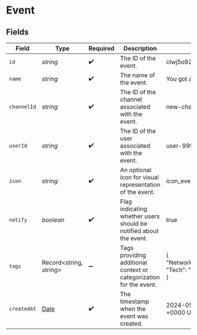 # Event


## Fields

| Field                                                                                         | Type                                                                                          | Required                                                                                      | Description                                                                                   | Example                                                                                       |
| --------------------------------------------------------------------------------------------- | --------------------------------------------------------------------------------------------- | --------------------------------------------------------------------------------------------- | --------------------------------------------------------------------------------------------- | --------------------------------------------------------------------------------------------- |
| `id`                                                                                          | *string*                                                                                      | :heavy_check_mark:                                                                            | The ID of the event.                                                                          | clwj5o92a0001adaz8mcbxqja                                                                     |
| `name`                                                                                        | *string*                                                                                      | :heavy_check_mark:                                                                            | The name of the event.                                                                        | You got a new payment                                                                         |
| `channelId`                                                                                   | *string*                                                                                      | :heavy_check_mark:                                                                            | The ID of the channel associated with the event.                                              | new-channel-name                                                                              |
| `userId`                                                                                      | *string*                                                                                      | :heavy_check_mark:                                                                            | The ID of the user associated with the event.                                                 | user-999                                                                                      |
| `icon`                                                                                        | *string*                                                                                      | :heavy_check_mark:                                                                            | An optional icon for visual representation of the event.                                      | icon_event.png                                                                                |
| `notify`                                                                                      | *boolean*                                                                                     | :heavy_check_mark:                                                                            | Flag indicating whether users should be notified about the event.                             | true                                                                                          |
| `tags`                                                                                        | Record<string, *string*>                                                                      | :heavy_minus_sign:                                                                            | Tags providing additional context or categorization for the event.                            | {<br/>"Networking": "Yes",<br/>"Tech": "Yes"<br/>}                                            |
| `createdAt`                                                                                   | [Date](https://developer.mozilla.org/en-US/docs/Web/JavaScript/Reference/Global_Objects/Date) | :heavy_check_mark:                                                                            | The timestamp when the event was created.                                                     | 2024-05-23 11:14:27.682 +0000 UTC                                                             |